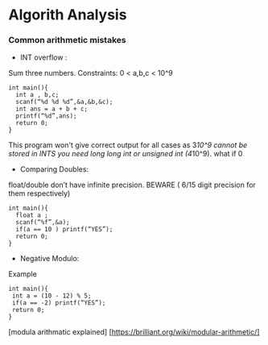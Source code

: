 # Algorith Analysis

### Common arithmetic mistakes

- INT overflow :

Sum three numbers.
Constraints: 0 < a,b,c < 10^9

	int main(){
	  int a , b,c;
	  scanf(“%d %d %d”,&a,&b,&c);
	  int ans = a + b + c;
	  printf(“%d”,ans);
	  return 0;
	}

This program won't give correct output for all cases as 3*10^9 cannot be stored in INTS you need long long int or unsigned int (4*10^9). what if 0


- Comparing Doubles:

float/double don’t have infinite precision. BEWARE ( 6/15 digit precision for them respectively)

	int main(){
	  float a ;
	  scanf(“%f”,&a);
	  if(a == 10 ) printf(“YES”);
	  return 0;
	}


- Negative Modulo:

Example 

	int main(){
	 int a = (10 - 12) % 5;
	 if(a == -2) printf(“YES”);
	 return 0;
	}

[modula arithmatic explained] [https://brilliant.org/wiki/modular-arithmetic/]

